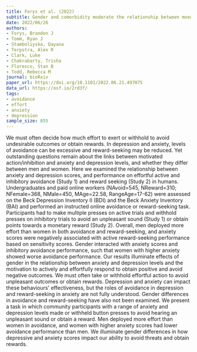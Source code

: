```yaml
---
title: Forys et al. (2022)
subtitle: Gender and comorbidity moderate the relationship between mood disorder symptoms and effortful avoidance performance
date: 2022/06/26
authors:
- Forys, Brandon J
- Tomm, Ryan J
- Stamboliyska, Dayana
- Terpstra, Alex R
- Clark, Luke
- Chakrabarty, Trisha
- Floresco, Stan B
- Todd, Rebecca M
journal: bioRxiv
paper_url: https://doi.org/10.1101/2022.06.21.497075
data_url: https://osf.io/2rd3f/
tags:
- avoidance
- effort
- anxiety
- depression
sample_size: 855
---
```


We must often decide how much effort to exert or withhold to avoid undesirable outcomes or obtain rewards. In depression and anxiety, levels of avoidance can be excessive and reward-seeking may be reduced. Yet outstanding questions remain about the links between motivated action/inhibition and anxiety and depression levels, and whether they differ between men and women. Here we examined the relationship between anxiety and depression scores, and performance on effortful active and inhibitory avoidance (Study 1) and reward seeking (Study 2) in humans. Undergraduates and paid online workers (NAvoid=545, NReward=310; NFemale=368, NMale=450, MAge=22.58, RangeAge=17-62) were assessed on the Beck Depression Inventory II (BDI) and the Beck Anxiety Inventory (BAI) and performed an instructed online avoidance or reward-seeking task. Participants had to make multiple presses on active trials and withhold presses on inhibitory trials to avoid an unpleasant sound (Study 1) or obtain points towards a monetary reward (Study 2). Overall, men deployed more effort than women in both avoidance and reward-seeking, and anxiety scores were negatively associated with active reward-seeking performance based on sensitivity scores. Gender interacted with anxiety scores and inhibitory avoidance performance, such that women with higher anxiety showed worse avoidance performance. Our results illuminate effects of gender in the relationship between anxiety and depression levels and the motivation to actively and effortfully respond to obtain positive and avoid negative outcomes. We must often take or withhold effortful action to avoid unpleasant outcomes or obtain rewards. Depression and anxiety can impact these behaviours' effectiveness, but the roles of avoidance in depression and reward-seeking in anxiety are not fully understood. Gender differences in avoidance and reward-seeking have also not been examined. We present a task in which community participants with a range of anxiety and depression levels made or withheld button presses to avoid hearing an unpleasant sound or obtain a reward. Men deployed more effort than women in avoidance, and women with higher anxiety scores had lower avoidance performance than men. We illuminate gender differences in how depressive and anxiety scores impact our ability to avoid threats and obtain rewards.
